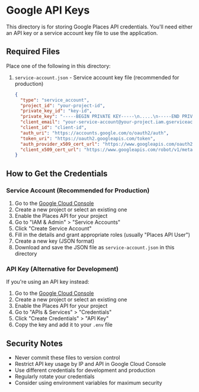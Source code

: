 # Google API Keys

This directory is for storing Google Places API credentials. You'll need either an API key or a service account key file to use the application.

## Required Files

Place one of the following in this directory:

1. `service-account.json` - Service account key file (recommended for production)
   ```json
   {
     "type": "service_account",
     "project_id": "your-project-id",
     "private_key_id": "key-id",
     "private_key": "-----BEGIN PRIVATE KEY-----\n.....\n-----END PRIVATE KEY-----\n",
     "client_email": "your-service-account@your-project.iam.gserviceaccount.com",
     "client_id": "client-id",
     "auth_uri": "https://accounts.google.com/o/oauth2/auth",
     "token_uri": "https://oauth2.googleapis.com/token",
     "auth_provider_x509_cert_url": "https://www.googleapis.com/oauth2/v1/certs",
     "client_x509_cert_url": "https://www.googleapis.com/robot/v1/metadata/x509/your-service-account%40your-project.iam.gserviceaccount.com"
   }
   ```

## How to Get the Credentials

### Service Account (Recommended for Production)

1. Go to the [Google Cloud Console](https://console.cloud.google.com)
2. Create a new project or select an existing one
3. Enable the Places API for your project
4. Go to "IAM & Admin" > "Service Accounts"
5. Click "Create Service Account"
6. Fill in the details and grant appropriate roles (usually "Places API User")
7. Create a new key (JSON format)
8. Download and save the JSON file as `service-account.json` in this directory

### API Key (Alternative for Development)

If you're using an API key instead:
1. Go to the [Google Cloud Console](https://console.cloud.google.com)
2. Create a new project or select an existing one
3. Enable the Places API for your project
4. Go to "APIs & Services" > "Credentials"
5. Click "Create Credentials" > "API Key"
6. Copy the key and add it to your `.env` file

## Security Notes

- Never commit these files to version control
- Restrict API key usage by IP and API in Google Cloud Console
- Use different credentials for development and production
- Regularly rotate your credentials
- Consider using environment variables for maximum security 